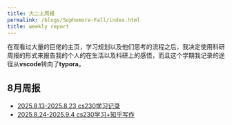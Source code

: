 ```yaml
---
title: 大二上周报
permalink: /blogs/Sophomore-Fall/index.html
title: weekly report
---
```


在观看过大量的巨佬的主页，学习规划以及他们思考的流程之后，我决定使用科研周报的形式来报告我的个人的在生活以及科研上的感悟，而且这个学期我记录的途径从**vscode**转向了**typora**。

## 8月周报

- [2025.8.13-2025.8.23 cs230学习记录](https://wesleyfei1.github.io/blogs/Sophomore-Fall/8.13-8.23)
- [2025.8.24-2025.9.4 cs230学习+知乎写作](https://wesleyfei1.github.io/blogs/Sophomore-Fall/8.24-9.4)